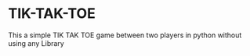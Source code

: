# TIK-TAK-TOE
This a simple TIK TAK TOE game between two players in python without using any Library  
